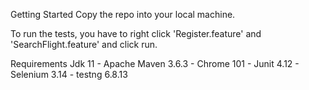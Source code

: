 Getting Started Copy the repo into your local machine.

To run the tests, you have to right click 'Register.feature' and 'SearchFlight.feature' and click run.

Requirements Jdk 11 - Apache Maven 3.6.3 - Chrome 101 - Junit 4.12 -  Selenium 3.14 - testng 6.8.13


